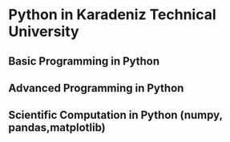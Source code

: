 # Python in Karadeniz Technical University

## Basic Programming in Python

## Advanced Programming in Python

## Scientific Computation in Python (numpy, pandas,matplotlib)